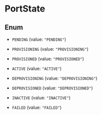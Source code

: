 

# PortState

## Enum


* `PENDING` (value: `"PENDING"`)

* `PROVISIONING` (value: `"PROVISIONING"`)

* `PROVISIONED` (value: `"PROVISIONED"`)

* `ACTIVE` (value: `"ACTIVE"`)

* `DEPROVISIONING` (value: `"DEPROVISIONING"`)

* `DEPROVISIONED` (value: `"DEPROVISIONED"`)

* `INACTIVE` (value: `"INACTIVE"`)

* `FAILED` (value: `"FAILED"`)



